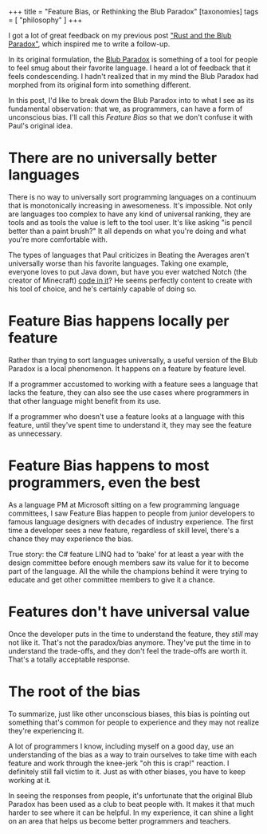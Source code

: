 +++
title = "Feature Bias, or Rethinking the Blub Paradox"
[taxonomies]
tags = [ "philosophy" ]
+++

I got a lot of great feedback on my previous post ["Rust and the Blub Paradox"](http://www.jntrnr.com/2016/01/rust-and-blub-paradox.html), which inspired me to write a follow-up.

In its original formulation, the [Blub Paradox](http://www.paulgraham.com/avg.html) is something of a tool for people to feel smug about their favorite language.  I heard a lot of feedback that it feels condescending.  I hadn't realized that in my mind the Blub Paradox had morphed from its original form into something different.

In this post, I'd like to break down the Blub Paradox into to what I see as its fundamental observation: that we, as programmers, can have a form of unconscious bias.  I'll call this *Feature Bias* so that we don't confuse it with Paul's original idea.

# There are no universally better languages

There is no way to universally sort programming languages on a continuum that is monotonically increasing in awesomeness.  It's impossible.  Not only are languages too complex to have any kind of universal ranking, they are tools and as tools the value is left to the tool user.  It's like asking "is pencil better than a paint brush?"  It all depends on what you're doing and what you're more comfortable with.

The types of languages that Paul criticizes in Beating the Averages aren't universally worse than his favorite languages.  Taking one example, everyone loves to put Java down, but have you ever watched Notch (the creator of Minecraft) [code in it](http://www.twitch.tv/notch/b/302823358)?  He seems perfectly content to create with his tool of choice, and he's certainly capable of doing so.

# Feature Bias happens locally per feature

Rather than trying to sort languages universally, a useful version of the Blub Paradox is a local phenomenon.  It happens on a feature by feature level.

If a programmer accustomed to working with a feature sees a language that lacks the feature, they can also see the use cases where programmers in that other language might benefit from its use.

If a programmer who doesn't use a feature looks at a language with this feature, until they've spent time to understand it, they may see the feature as unnecessary.

# Feature Bias happens to most programmers, even the best

As a language PM at Microsoft sitting on a few programming language committees, I saw Feature Bias happen to people from junior developers to famous language designers with decades of industry experience.  The first time a developer sees a new feature, regardless of skill level, there's a chance they may experience the bias.

True story: the C# feature LINQ had to 'bake' for at least a year with the design committee before enough members saw its value for it to become part of the language.  All the while the champions behind it were trying to educate and get other committee members to give it a chance.

# Features don't have universal value

Once the developer puts in the time to understand the feature, they *still* may not like it.  That's not the paradox/bias anymore.  They've put the time in to understand the trade-offs, and they don't feel the trade-offs are worth it.  That's a totally acceptable response.

# The root of the bias

To summarize, just like other unconscious biases, this bias is pointing out something that's common for people to experience and they may not realize they're experiencing it.  

A lot of programmers I know, including myself on a good day, use an understanding of the bias as a way to train ourselves to take time with each feature and work through the knee-jerk "oh this is crap!" reaction.  I definitely still fall victim to it.  Just as with other biases, you have to keep working at it.

In seeing the responses from people, it's unfortunate that the original Blub Paradox has been used as a club to beat people with.  It makes it that much harder to see where it can be helpful.  In my experience, it can shine a light on an area that helps us become better programmers and teachers.  

